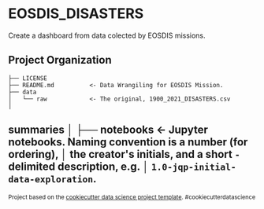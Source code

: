 EOSDIS_DISASTERS
==============================

Create a dashboard from data colected by EOSDIS missions.

Project Organization
------------

    ├── LICENSE
    ├── README.md          <- Data Wrangiling for EOSDIS Mission.
    ├── data
    │   └── raw            <- The original, 1900_2021_DISASTERS.csv
    │
summaries
    │
    ├── notebooks          <- Jupyter notebooks. Naming convention is a number (for ordering),
    │                         the creator's initials, and a short `-` delimited description, e.g.
    │                         `1.0-jqp-initial-data-exploration`.
--------

<p><small>Project based on the <a target="_blank" href="https://drivendata.github.io/cookiecutter-data-science/">cookiecutter data science project template</a>. #cookiecutterdatascience</small></p>
